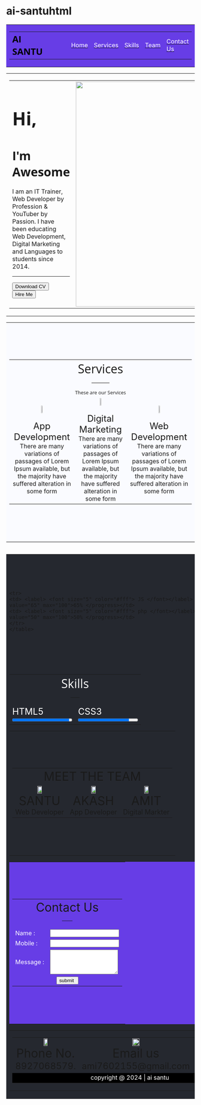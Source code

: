 # ai-santuhtml
<html>
<head>
<title> AI SANTU </title>
</head>
<body>

<!---header--->

<table border="0" width="100%" cellspacing="0" bgcolor="#673de6">
<tr><td>
<table border="0" width="85%" align="center" cellpadding="15">
<tr>
<td> <font face="Open Sans" size="5" color="black"> <b> AI SANTU </b></font></td>

<td width="20%"></td>
<td> <a href="https://chat.whatsapp.com/JaHu0IrGti8EDcwdED45Uy?mode=ac_t"> <font color="#fff">Home </font> </a></td>
<td> <a href="https://www.youtube.com/@BENGALICARTOONK5"><font color="#fff">Services </font></a></td>
<td> <a href="https://chat.whatsapp.com/BfmjPXzMJIgHUZr0rI4Wae"><font color="#fff">Skills </font></a></td>
<td> <a href="https://www.facebook.com/ADVANCESANTU"><font color="#fff">Team </font> </a></td>
<td> <a href="https://chat.whatsapp.com/BfmjPXzMJIgHUZr0rI4Wae"><font color="#fff">Contact Us </font> </a></td>
</tr>
</table>
</td></tr>
</table>

<!---End header--->

<!---Home---->
<table>
<tr><td>
<table width="85%" border="0" align="center" cellpadding="15px">
<tr>
<td> 
	<h1> <font face="Open Sans" size="7"> Hi, </font></h1>
	<h1> <font face="Open Sans" size="6"> I'm Awesome </font></h1>
	<font size="3">I am an IT Trainer, Web Developer by Profession & YouTuber by Passion. I have been educating Web Development, Digital Marketing and Languages to students since 2014.</font>

<hr>
<a href="C:\Users\USER\Downloads"><button> Download CV</button> </a>
<a href="https://www.youtube.com/@BENGALICARTOONK5"><button> Hire Me</button> </a>

</td>

<td>
	<img src="C:\Users\USER\Downloads\undraw_product-explainer_b7ft.png" height="600px">
</td>

</tr>
</table>
</td></tr>
</table>
<!---End Home---->

<!--- Services--->

<table width="100%" bgcolor="#fafbff">
<tr><td>
<br><br><br><br>
<table width="85%" border="0" align="center" cellpadding="15px">
<tr align="center">
<td colspan="3"> 
	<font size="6" face="Open sans"> Services </font> <br>
	<hr align="center" width="10%">
	<font size="2" face="Open sans"> These are our Services </font> <br>
  </td>
</tr>
<tr align="center">
<td>
	<img src="C:\Users\USER\Downloads\app-development.png" width="15%"> <br><br>
	<font size="5"> App Development </font> <br>
	<font size="3"> There are many variations of passages of Lorem Ipsum available, but the majority have suffered alteration in some form </font>
</td>
<td>
	<img src="C:\Users\USER\Downloads\promotion.png" width="15%"> <br><br>
	<font size="5"> Digital Marketing </font> <br>
	<font size="3"> There are many variations of passages of Lorem Ipsum available, but the majority have suffered alteration in some form </font>
</td>
<td>
	<img src="C:\Users\USER\Downloads\world-wide-web.png" width="15%"> <br><br>
	<font size="5"> Web Development </font> <br>
	<font size="3"> There are many variations of passages of Lorem Ipsum available, but the majority have suffered alteration in some form </font>
</td>

</tr>
</table>
<br><br><br><br>
</td></tr>
<table>

<!--- End Services--->
<!--- Skills--->

<table width="100%" bgcolor="#25282f">

<tr>
<td> <br><br><br><br>
	<table border="0" width="85%" align="center" cellpadding="15px">
	<tr align="center"> <td colspan="2"> <font face="Open Sans" size="6" color="#fff"> Skills </font>   
	<hr align="center" width="7%">	 </td></tr>
	<tr>
	<td> <label> <font size="5" color="#fff"> HTML5 </font></label> <br><progress value="95" max="100">95% </progress> </td>
	<td> <label> <font size="5" color="#fff"> CSS3 </font></label> <br><progress value="85" max="100">85% </progress> </td>
	</tr>

	<tr>
	<td> <label> <font size="5" color="#fff"> JS </font></label> <br><progress value="65" max="100">65% </progress></td>
	<td> <label> <font size="5" color="#fff"> php </font></label> <br><progress value="50" max="100">50% </progress></td>
	</tr>
	</table>
<br><br><br><br>

</td>
</tr>
</table>

<!--- End Skills--->

<!--- Team--->
<table width="100%">
<tr><td>
<br><br><br><br>
<table border="0" width="85%" align="center" cellpadding="15">
<tr align="center"> <td colspan="3"> <font color="" size="6"> MEET THE TEAM </font></td>
</tr>
<tr align="center"> 
<td> <img src="C:\Users\USER\Downloads\profile.png" width="30%"> <br> <font size="6">SANTU </font> <br> <font size="4"> Web Developer </font></td>

<td> <img src="C:\Users\USER\Downloads\profile.png" width="30%"> <br> <font size="6">AKASH </font> <br> <font size="4"> App Developer </font></td>

<td> <img src="C:\Users\USER\Downloads\profile.png" width="30%"> <br> <font size="6"> AMIT </font> <br> <font size="4"> Digital Markter </font></td>
</tr>
</table> <br><br><br><br>

</td></tr>
</table>

<!--- End Team--->

<!--- Contact--->
<form>
<table width="100%" bgcolor="#673de6">
<tr><td>
<br><br><br><br>
<table border="0" width="30%" align="center" cellpadding="15">
<tr align="center">
<td colspan="2"> <font color="" size="6"> Contact Us </font> <br> <hr align="center" width="10%"> </td>
</tr>
<tr>
<td> <font color="#fff">Name : </font> </td>
<td> <input type="text"> </td>
</tr>

<tr>
<td> <font color="#fff">Mobile : </font> </td>
<td> <input type="number"> </td>
</tr>

<tr>
<td> <font color="#fff"> Message : </font> </td>
<td> <textarea cols="20" rows="4"> </textarea> </td>
</tr>

<tr align="center">
<td colspan="2"> <input type="submit"  progress value="submit ">  </td>
</tr>
</table><br><br><br><br>

</td></tr>
</table>
</form>

<!--- End Contact--->

<!--- Footer--->

<table width="100%">
<tr><td>

<table border="0" width="85%" align="center" cellpadding="15">
<tr align="center">
<td>
<img src="C:\Users\USER\Downloads\telephone.png" width="25%"> <br>
<font size="6" >Phone No.</font> <br>
<font size="5">8927068579.</font>
</td>

<td>
<img src="C:\Users\USER\Downloads\email.png" width="25%"> <br>
<font size="6" >Email us</font> <br>
<font size="5" >ami7602155@gmail.com</font>

</td>

<td>
<img src="C:\Users\USER\Downloads\location.png" width="25%"> <br>
<font size="6" >Location</font> <br>
<font size="5" >KOLKATA</font>

</td>
</tr>

<tr bgcolor="black" align="center"> 
<td colspan="3"> <font color="#fff"> copyright @ 2024 | ai santu </font></td>
</tr>
</table>

</td></tr>
</table>

<!--- End Footer--->

</body>
</html>

